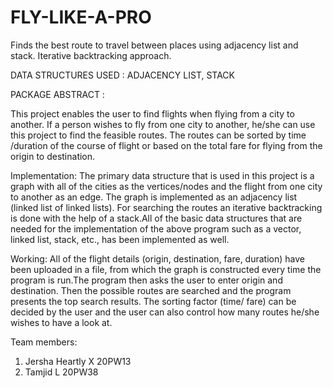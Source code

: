# FLY-LIKE-A-PRO
Finds the best route to travel between places using adjacency list and stack. Iterative backtracking approach.

DATA STRUCTURES USED : ADJACENCY LIST, STACK

PACKAGE ABSTRACT :

This project enables the user to find flights when flying from a city to another. If a person wishes to fly from one city to another, he/she can use this project to find the feasible routes. The routes can be sorted by time /duration of the course of flight or based on the total fare for flying from the origin to destination.

Implementation:
The primary data structure that is used in this project is a graph with all of the cities as the vertices/nodes and the flight from one city to another as an edge. The graph is implemented as an adjacency list (linked list of linked lists). For searching the routes an iterative backtracking is done with the help of a stack.All of the basic data structures that are needed for the implementation of the above program such as a vector, linked list, stack, etc., has been 
implemented as well.

Working:
All of the flight details (origin, destination, fare, duration) have been uploaded in a file, from which the graph is constructed every time the program is run.The program then asks the user to enter origin and destination. Then the possible routes are searched and the program presents the top search results. The sorting factor (time/ fare) can be decided by the user and the user can also control how many routes he/she wishes to have a look at.

Team members:
1. Jersha Heartly X 20PW13
2. Tamjid L 20PW38
